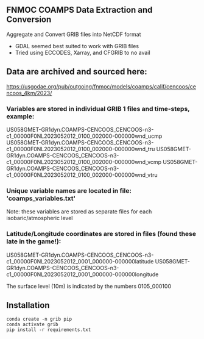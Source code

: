 ## FNMOC COAMPS Data Extraction and Conversion

Aggregate and Convert GRIB files into NetCDF format

* GDAL seemed best suited to work with GRIB files
* Tried using ECCODES, Xarray, and CFGRIB to no avail


## Data are archived and sourced here:
https://usgodae.org/pub/outgoing/fnmoc/models/coamps/calif/cencoos/cencoos_4km/2023/

### Variables are stored in individual GRIB 1 files and time-steps, example:
US058GMET-GR1dyn.COAMPS-CENCOOS_CENCOOS-n3-c1_00000F0NL2023052012_0100_002000-000000wnd_ucmp
US058GMET-GR1dyn.COAMPS-CENCOOS_CENCOOS-n3-c1_00000F0NL2023052012_0100_002000-000000wnd_tru
US058GMET-GR1dyn.COAMPS-CENCOOS_CENCOOS-n3-c1_00000F0NL2023052012_0100_002000-000000wnd_vcmp
US058GMET-GR1dyn.COAMPS-CENCOOS_CENCOOS-n3-c1_00000F0NL2023052012_0100_002000-000000wnd_vtru

### Unique variable names are located in file: 'coamps_variables.txt'
Note: these variables are stored as separate files for each isobaric/atmospheric level

### Latitude/Longitude coordinates are stored in files (found these late in the game!):
US058GMET-GR1dyn.COAMPS-CENCOOS_CENCOOS-n3-c1_00000F0NL2023052012_0001_000000-000000latitude 
US058GMET-GR1dyn.COAMPS-CENCOOS_CENCOOS-n3-c1_00000F0NL2023052012_0001_000000-000000longitude

The surface level (10m) is indicated by the numbers 0105_000100

## Installation

```
conda create -n grib pip
conda activate grib
pip install -r requirements.txt
```
